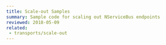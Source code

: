 ```yaml
---
title: Scale-out Samples
summary: Sample code for scaling out NServiceBus endpoints
reviewed: 2018-05-09
related:
 - transports/scale-out
---
```

